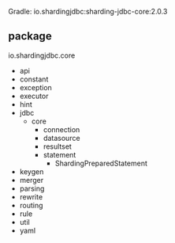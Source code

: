 Gradle: io.shardingjdbc:sharding-jdbc-core:2.0.3

## package
io.shardingjdbc.core
- api
- constant
- exception
- executor
- hint
- jdbc
  - core
    - connection
    - datasource
    - resultset
    - statement
      - ShardingPreparedStatement
- keygen
- merger
- parsing
- rewrite
- routing
- rule
- util
- yaml